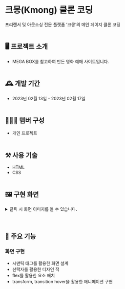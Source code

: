 # 크몽(Kmong) 클론 코딩
프리랜서 및 아웃소싱 전문 플랫폼 ‘크몽’의 메인 페이지 클론 코딩
<br></br>

## 🖥️ 프로젝트 소개
- MEGA BOX를 참고하여 만든 영화 예매 사이트입니다.
<br></br>

## 🕰️ 개발 기간
- 2023년 02월 13일 - 2023년 02월 17일
<br></br>

## 🧑‍🤝‍🧑 맴버 구성
- 개인 프로젝트
<br></br>

## ⚒️ 사용 기술
- HTML
- CSS
<br></br>

## 🖼️ 구현 화면
<details>
  <summary>
      클릭 시 화면 이미지를 볼 수 있습니다.
  </summary>
  <img src="https://github.com/Eunicekk/clone_kmong/assets/108565785/4bababa9-6f25-41f8-9c95-25152cd97dce"></img>
</details>
<br></br>

## 📌 주요 기능
### 화면 구현
- 시맨틱 태그를 활용한 화면 설계
- 선택자를 활용한 디자인 적
- flex를 활용한 요소 배치
- transform, transition hover을 활용한 애니메이션 구현
